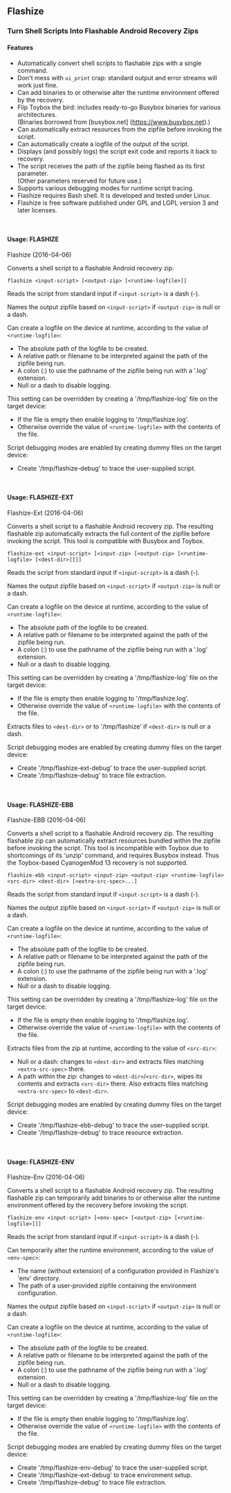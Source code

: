 ## Flashize
### Turn Shell Scripts Into Flashable Android Recovery Zips

#### Features

- Automatically convert shell scripts to flashable zips with a single command.
- Don't mess with `ui_print` crap: standard output and error streams will work just fine.
- Can add binaries to or otherwise alter the runtime environment offered by the recovery.
- Flip Toybox the bird: includes ready-to-go Busybox binaries for various architectures.
<br>(Binaries borrowed from [busybox.net] (https://www.busybox.net).)
- Can automatically extract resources from the zipfile before invoking the script.
- Can automatically create a logfile of the output of the script.
- Displays (and possibly logs) the script exit code and reports it back to recovery.
- The script receives the path of the zipfile being flashed as its first parameter.
<br>(Other parameters reserved for future use.)
- Supports various debugging modes for runtime script tracing.
- Flashize requires Bash shell. It is developed and tested under Linux.
- Flashize is free software published under GPL and LGPL version 3 and later licenses.

<br>

#### Usage: FLASHIZE

Flashize (2016-04-06)

Converts a shell script to a flashable Android recovery zip.

`flashize <input-script> [<output-zip> [<runtime-logfile>]]`

Reads the script from standard input if `<input-script>` is a dash (-).

Names the output zipfile based on `<input-script>` if `<output-zip>` is null or a dash.

Can create a logfile on the device at runtime, according to the value of `<runtime-logfile>`:
- The absolute path of the logfile to be created.
- A relative path or filename to be interpreted against the path of the zipfile being run.
- A colon (:) to use the pathname of the zipfile being run with a '.log' extension.
- Null or a dash to disable logging.

This setting can be overridden by creating a '/tmp/flashize-log' file on the target device:
- If the file is empty then enable logging to '/tmp/flashize.log'.
- Otherwise override the value of `<runtime-logfile>` with the contents of the file.

Script debugging modes are enabled by creating dummy files on the target device:
- Create '/tmp/flashize-debug' to trace the user-supplied script.

<br>

#### Usage: FLASHIZE-EXT

Flashize-Ext (2016-04-06)

Converts a shell script to a flashable Android recovery zip. The resulting flashable zip
automatically extracts the full content of the zipfile before invoking the script.
This tool is compatible with Busybox and Toybox.

`flashize-ext <input-script> [<input-zip> [<output-zip> [<runtime-logfile> [<dest-dir>]]]]`

Reads the script from standard input if `<input-script>` is a dash (-).

Names the output zipfile based on `<input-script>` if `<output-zip>` is null or a dash.

Can create a logfile on the device at runtime, according to the value of `<runtime-logfile>`:
- The absolute path of the logfile to be created.
- A relative path or filename to be interpreted against the path of the zipfile being run.
- A colon (:) to use the pathname of the zipfile being run with a '.log' extension.
- Null or a dash to disable logging.

This setting can be overridden by creating a '/tmp/flashize-log' file on the target device:
- If the file is empty then enable logging to '/tmp/flashize.log'.
- Otherwise override the value of `<runtime-logfile>` with the contents of the file.

Extracts files to `<dest-dir>` or to '/tmp/flashize' if `<dest-dir>` is null or a dash.

Script debugging modes are enabled by creating dummy files on the target device:
- Create '/tmp/flashize-ext-debug' to trace the user-supplied script.
- Create '/tmp/flashize-debug' to trace file extraction.

<br>

#### Usage: FLASHIZE-EBB

Flashize-EBB (2016-04-06)

Converts a shell script to a flashable Android recovery zip. The resulting flashable zip
can automatically extract resources bundled within the zipfile before invoking the script.
This tool is incompatible with Toybox due to shortcomings of its 'unzip' command, and
requires Busybox instead. Thus the Toybox-based CyanogenMod 13 recovery is not supported.

`flashize-ebb <input-script> <input-zip> <output-zip> <runtime-logfile> <src-dir> <dest-dir> [<extra-src-spec>...]`

Reads the script from standard input if `<input-script>` is a dash (-).

Names the output zipfile based on `<input-script>` if `<output-zip>` is null or a dash.

Can create a logfile on the device at runtime, according to the value of `<runtime-logfile>`:
- The absolute path of the logfile to be created.
- A relative path or filename to be interpreted against the path of the zipfile being run.
- A colon (:) to use the pathname of the zipfile being run with a '.log' extension.
- Null or a dash to disable logging.

This setting can be overridden by creating a '/tmp/flashize-log' file on the target device:
- If the file is empty then enable logging to '/tmp/flashize.log'.
- Otherwise override the value of `<runtime-logfile>` with the contents of the file.

Extracts files from the zip at runtime, according to the value of `<src-dir>`:
- Null or a dash: changes to `<dest-dir>` and extracts files matching `<extra-src-spec>` there.
- A path within the zip: changes to `<dest-dir>`/`<src-dir>`, wipes its contents and extracts
  `<src-dir>` there. Also extracts files matching `<extra-src-spec>` to `<dest-dir>`.

Script debugging modes are enabled by creating dummy files on the target device:
- Create '/tmp/flashize-ebb-debug' to trace the user-supplied script.
- Create '/tmp/flashize-debug' to trace resource extraction.

<br>

#### Usage: FLASHIZE-ENV

Flashize-Env (2016-04-06)

Converts a shell script to a flashable Android recovery zip. The resulting flashable zip
can temporarily add binaries to or otherwise alter the runtime environment offered by the
recovery before invoking the script.

`flashize-env <input-script> [<env-spec> [<output-zip> [<runtime-logfile>]]]`

Reads the script from standard input if `<input-script>` is a dash (-).

Can temporarily alter the runtime environment, according to the value of `<env-spec>`:
- The name (without extension) of a configuration provided in Flashize's 'env' directory.
- The path of a user-provided zipfile containing the environment configuration.

Names the output zipfile based on `<input-script>` if `<output-zip>` is null or a dash.

Can create a logfile on the device at runtime, according to the value of `<runtime-logfile>`:
- The absolute path of the logfile to be created.
- A relative path or filename to be interpreted against the path of the zipfile being run.
- A colon (:) to use the pathname of the zipfile being run with a '.log' extension.
- Null or a dash to disable logging.

This setting can be overridden by creating a '/tmp/flashize-log' file on the target device:
- If the file is empty then enable logging to '/tmp/flashize.log'.
- Otherwise override the value of `<runtime-logfile>` with the contents of the file.

Script debugging modes are enabled by creating dummy files on the target device:
- Create '/tmp/flashize-env-debug' to trace the user-supplied script.
- Create '/tmp/flashize-ext-debug' to trace environment setup.
- Create '/tmp/flashize-debug' to trace file extraction.

